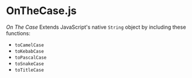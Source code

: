 # OnTheCase.js

_On The Case_ Extends JavaScript's native `String` object by including these functions:

- `toCamelCase`
- `toKebabCase`
- `toPascalCase`
- `toSnakeCase`
- `toTitleCase`
